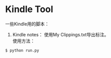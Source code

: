 # Kindle Tool
一些Kindle用的脚本：
1. Kindle notes：
使用My Clippings.txt导出标注。   
使用方法：
```
$ python run.py
```
